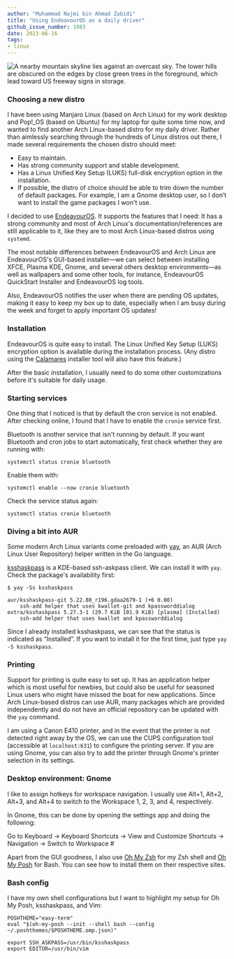 ```yaml
---
author: "Muhammad Najmi bin Ahmad Zabidi"
title: "Using EndeavourOS as a daily driver"
github_issue_number: 1983
date: 2023-06-16
tags:
- linux
---
```


![A nearby mountain skyline lies against an overcast sky. The lower hills are obscured on the edges by close green trees in the foreground, which lead toward US freeway signs in storage.](/blog/2023/06/using-endeavouros-as-daily-driver/freeway-signs.webp)

<!-- Photo by Seth Jensen, 2023 -->

### Choosing a new distro

I have been using Manjaro Linux (based on Arch Linux) for my work desktop and Pop!\_OS (based on Ubuntu) for my laptop for quite some time now, and wanted to find another Arch Linux-based distro for my daily driver. Rather than aimlessly searching through the hundreds of Linux distros out there, I made several requirements the chosen distro should meet:

- Easy to maintain.
- Has strong community support and stable development.
- Has a Linux Unified Key Setup (LUKS) full-disk encryption option in the installation.
- If possible, the distro of choice should be able to trim down the number of default packages. For example, I am a Gnome desktop user, so I don’t want to install the game packages I won't use.

I decided to use [EndeavourOS](https://endeavouros.com). It supports the features that I need: It has a strong community and most of Arch Linux's documentation/​references are still applicable to it, like they are to most Arch Linux-based distros using `systemd`.

The most notable differences between EndeavourOS and Arch Linux are EndeavourOS's GUI-based installer—we can select between installing XFCE, Plasma KDE, Gnome, and several others desktop environments—as well as wallpapers and some other tools, for instance, EndeavourOS QuickStart Installer and EndeavourOS log tools.

Also, EndeavourOS notifies the user when there are pending OS updates, making it easy to keep my box up to date, especially when I am busy during the week and forget to apply important OS updates!

### Installation

EndeavourOS is quite easy to install. The Linux Unified Key Setup (LUKS) encryption option is available during the installation process. (Any distro using the [Calamares](https://calamares.io) installer tool will also have this feature.)

After the basic installation, I usually need to do some other customizations before it's suitable for daily usage.

### Starting services

One thing that I noticed is that by default the cron service is not enabled. After checking online, I found that I have to enable the `cronie` service first.

Bluetooth is another service that isn't running by default. If you want Bluetooth and cron jobs to start automatically, first check whether they are running with:

```plain
systemctl status cronie bluetooth
```

Enable them with:

```plain
systemctl enable --now cronie bluetooth
```

Check the service status again:

```plain
systemctl status cronie bluetooth
```

### Diving a bit into AUR

Some modern Arch Linux variants come preloaded with [yay](https://aur.archlinux.org/packages/yay-git), an AUR (Arch Linux User Repository) helper written in the Go language.

[ksshaskpass](https://invent.kde.org/plasma/ksshaskpass) is a KDE-based ssh-askpass client. We can install it with `yay`. Check the package's availability first:

```plain
$ yay -Ss ksshaskpass

aur/ksshaskpass-git 5.22.80_r196.gdaa2679-1 (+6 0.00)
    ssh-add helper that uses kwallet-git and kpassworddialog
extra/ksshaskpass 5.27.3-1 (29.7 KiB 101.9 KiB) [plasma] (Installed)
    ssh-add helper that uses kwallet and kpassworddialog
```

Since I already installed ksshaskpass, we can see that the status is indicated as “Installed”. If you want to install it for the first time, just type `yay -S ksshaskpass`.

### Printing

Support for printing is quite easy to set up. It has an application helper which is most useful for newbies, but could also be useful for seasoned Linux users who might have missed the boat for new applications. Since Arch Linux-based distros can use AUR, many packages which are provided independently and do not have an official repository can be updated with the `yay` command.

I am using a Canon E410 printer, and in the event that the printer is not detected right away by the OS, we can use the CUPS configuration tool (accessible at `localhost:631`) to configure the printing server. If you are using Gnome, you can also try to add the printer through Gnome's printer selection in its settings.

### Desktop environment: Gnome

I like to assign hotkeys for workspace navigation. I usually use Alt+1, Alt+2, Alt+3, and Alt+4 to switch to the Workspace 1, 2, 3, and 4, respectively.

In Gnome, this can be done by opening the settings app and doing the following:

Go to Keyboard → Keyboard Shortcuts → View and Customize Shortcuts → Navigation → Switch to Workspace #

Apart from the GUI goodness, I also use [Oh My Zsh](https://ohmyz.sh/) for my Zsh shell and [Oh My Posh](https://ohmyposh.dev/) for Bash. You can see how to install them on their respective sites.

### Bash config

I have my own shell configurations but I want to highlight my setup for Oh My Posh, ksshaskpass, and Vim:

```plain
POSHTHEME="easy-term"
eval "$(oh-my-posh --init --shell bash --config ~/.poshthemes/$POSHTHEME.omp.json)"

export SSH_ASKPASS=/usr/bin/ksshaskpass
export EDITOR=/usr/bin/vim
```
